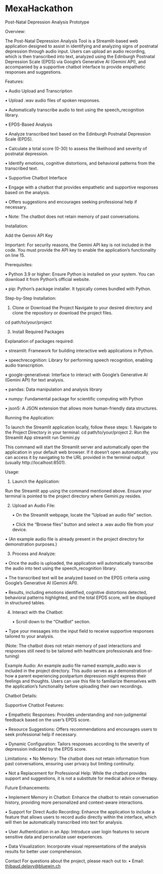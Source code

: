 # MexaHackathon

Post-Natal Depression Analysis Prototype

Overview:

The Post-Natal Depression Analysis Tool is a Streamlit-based web application designed to assist in identifying and analyzing signs of postnatal depression through audio input. Users can upload an audio recording, which is then transcribed into text, analyzed using the Edinburgh Postnatal Depression Scale (EPDS) via Google’s Generative AI (Gemini API), and accompanied by a supportive chatbot interface to provide empathetic responses and suggestions.

Features:
	
  •	Audio Upload and Transcription
	
 •	Upload .wav audio files of spoken responses.
	
 •	Automatically transcribe audio to text using the speech_recognition library.
	
 •	EPDS-Based Analysis
  
  •	Analyze transcribed text based on the Edinburgh Postnatal Depression Scale (EPDS).
  
  •	Calculate a total score (0-30) to assess the likelihood and severity of postnatal depression.
  
  •	Identify emotions, cognitive distortions, and behavioral patterns from the transcribed text.
	
 •	Supportive Chatbot Interface
  
  •	Engage with a chatbot that provides empathetic and supportive responses based on the analysis.
	
 •	Offers suggestions and encourages seeking professional help if necessary.
	
 •	Note: The chatbot does not retain memory of past conversations.


Installation:

Add the Gemini API Key

Important: For security reasons, the Gemini API key is not included in the code. You must provide the API key to enable the application’s functionality on line 15.

Prerequisites:

•	Python 3.9 or higher: Ensure Python is installed on your system. You can download it from Python’s official website.

•	pip: Python’s package installer. It typically comes bundled with Python.

Step-by-Step Installation:
	
1.	Clone or Download the Project
Navigate to your desired directory and clone the repository or download the project files.

cd path/to/your/project

3.	Install Required Packages


Explanation of packages required:

•	streamlit: Framework for building interactive web applications in Python.

•	speechrecognition: Library for performing speech recognition, enabling audio transcription.

•	google-generativeai: Interface to interact with Google’s Generative AI (Gemini API) for text analysis.

•	pandas: Data manipulation and analysis library

•	numpy: Fundamental package for scientific computing with Python
	
 •	json5: A JSON extension that allows more human-friendly data structures.

Running the Application:

To launch the Streamlit application locally, follow these steps:
	1.	Navigate to the Project Directory in your terminal:
cd path/to/your/project
	2.	Run the Streamlit App
streamlit run Gemini.py

This command will start the Streamlit server and automatically open the application in your default web browser. If it doesn’t open automatically, you can access it by navigating to the URL provided in the terminal output (usually http://localhost:8501).

Usage:

1. Launch the Application:
   
Run the Streamlit app using the command mentioned above. Ensure your terminal is pointed to the project directory where Gemini.py resides.

2. Upload an Audio File:
   
	•	On the Streamlit webpage, locate the “Upload an audio file” section.

	•	Click the “Browse files” button and select a .wav audio file from your device.

•	(An example audio file is already present in the project directory for demonstration purposes.)

3. Process and Analyze:
   
  •	Once the audio is uploaded, the application will automatically transcribe the audio into text using the speech_recognition library.
  
  •	The transcribed text will be analyzed based on the EPDS criteria using Google’s Generative AI (Gemini API).
  
  •	Results, including emotions identified, cognitive distortions detected, behavioral patterns highlighted, and the total EPDS score, will be displayed in structured tables.

4. Interact with the Chatbot:

	•	Scroll down to the “ChatBot” section.

  •	Type your messages into the input field to receive supportive responses tailored to your analysis.
  
  (Note: The chatbot does not retain memory of past interactions and responses still need to be tailored with healthcare professionals and fine-tuning)

Example Audio: 
An example audio file named example_audio.wav is included in the project directory. This audio serves as a demonstration of how a parent experiencing postpartum depression might express their feelings and thoughts. Users can use this file to familiarize themselves with the application’s functionality before uploading their own recordings.

Chatbot Details:

Supportive Chatbot Features:

•	Empathetic Responses: Provides understanding and non-judgmental feedback based on the user’s EPDS score.

•	Resource Suggestions: Offers recommendations and encourages users to seek professional help if necessary.

•	Dynamic Configuration: Tailors responses according to the severity of depression indicated by the EPDS score.

Limitations: 
	•	No Memory: The chatbot does not retain information from past conversations, ensuring user privacy but limiting continuity.
	
 •	Not a Replacement for Professional Help: While the chatbot provides support and suggestions, it is not a substitute for medical advice or therapy.

Future Enhancements:

•	Implement Memory in Chatbot: Enhance the chatbot to retain conversation history, providing more personalized and context-aware interactions.

•	Support for Direct Audio Recording: Enhance the application to include a feature that allows users to record audio directly within the interface, which will then be automatically transcribed into text for analysis.

•	User Authentication in an App: Introduce user login features to secure sensitive data and personalize user experiences.

•	Data Visualization: Incorporate visual representations of the analysis results for better user comprehension.













Contact
For questions about the project, please reach out to:
	•	Email: thibaud.delavy@bluewin.ch
